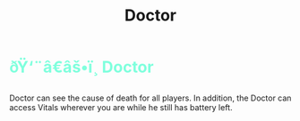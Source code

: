 ﻿---
lang: en-US
title: Doctor
prev: Cleanser
next: GuessMaster
---
# <font color="#80ffdd">ðŸ‘¨â€âš•ï¸ <b>Doctor</b></font> <Badge text="Basic" type="tip" vertical="middle"/>

Doctor can see the cause of death for all players. In addition, the Doctor can access Vitals wherever you are while he still has battery left.